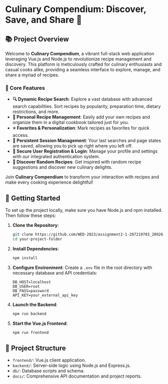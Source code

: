 
# Culinary Compendium: Discover, Save, and Share 🍳

## 📚 Project Overview
Welcome to **Culinary Compendium**, a vibrant full-stack web application leveraging Vue.js and Node.js to revolutionize recipe management and discovery. This platform is meticulously crafted for culinary enthusiasts and casual cooks alike, providing a seamless interface to explore, manage, and share a myriad of recipes.

### 🌟 Core Features
- **🔍 Dynamic Recipe Search**: Explore a vast database with advanced search capabilities. Sort recipes by popularity, preparation time, dietary restrictions, and more.
- **📖 Personal Recipe Management**: Easily add your own recipes and organize them in a digital cookbook tailored just for you.
- **⭐ Favorites & Personalization**: Mark recipes as favorites for quick access.
- **🔄 Persistent Session Management**: Your last searches and page states are saved, allowing you to pick up right where you left off.
- **🔐 Secure User Registration & Login**: Manage your profile and settings with our integrated authentication system.
- **🎲 Discover Random Recipes**: Get inspired with random recipe suggestions and discover new culinary delights.

Join **Culinary Compendium** to transform your interaction with recipes and make every cooking experience delightful!

## 🚀 Getting Started
To set up the project locally, make sure you have Node.js and npm installed. Then follow these steps:

1. **Clone the Repository**:
   ```bash
   git clone https://github.com/WED-2023/assignment2-1-207219783_209263805.git
   cd your-project-folder
   ```

2. **Install Dependencies**:
   ```bash
   npm install
   ```

3. **Configure Environment**:
   Create a `.env` file in the root directory with necessary database and API credentials:
   ```plaintext
   DB_HOST=localhost
   DB_USER=root
   DB_PASS=password
   API_KEY=your_external_api_key
   ```

4. **Launch the Backend**:
   ```bash
   npm run backend
   ```

5. **Start the Vue.js Frontend**:
   ```bash
   npm run frontend
   ```

## 📁 Project Structure
- `frontend/`: Vue.js client application.
- `backend/`: Server-side logic using Node.js and Express.js.
- `db/`: Database scripts and schema.
- `docs/`: Comprehensive API documentation and project reports.


